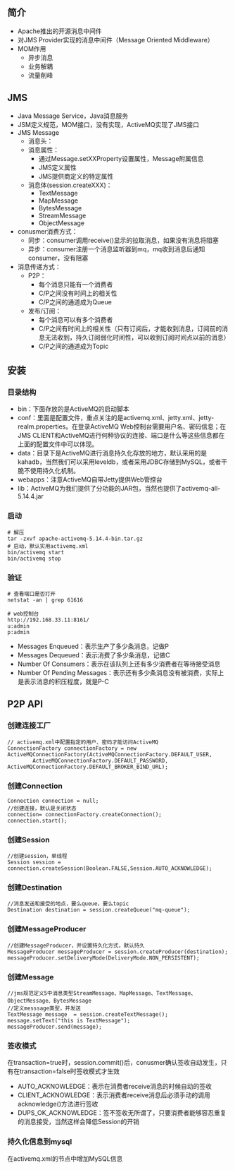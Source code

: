 
## 简介
* Apache推出的开源消息中间件
* 对JMS Provider实现的消息中间件（Message Oriented Middleware）
* MOM作用
	* 异步消息
	* 业务解耦
	* 流量削峰


## JMS
* Java Message Service，Java消息服务
* JSM定义规范，MOM接口，没有实现，ActiveMQ实现了JMS接口
* JMS Message
	* 消息头：
	* 消息属性：
		* 通过Message.setXXProperty设置属性，Message附属信息
		* JMS定义属性
		* JMS提供商定义的特定属性
	* 消息体(session.createXXX)：
		* TextMessage
		* MapMessage
		* BytesMessage
		* StreamMessage
		* ObjectMessage
* conusmer消费方式：
	* 同步：consumer调用receive()显示的拉取消息，如果没有消息将阻塞
	* 异步：consumer注册一个消息监听器到mq，mq收到消息后通知consumer，没有阻塞
* 消息传递方式：
	* P2P：
		* 每个消息只能有一个消费者
		* C/P之间没有时间上的相关性
		* C/P之间的通道成为Queue
	* 发布/订阅：
		* 每个消息可以有多个消费者
		* C/P之间有时间上的相关性（只有订阅后，才能收到消息，订阅前的消息无法收到，持久订阅弱化时间性，可以收到订阅时间点以前的消息）
		* C/P之间的通道成为Topic


## 安装

### 目录结构

* bin：下面存放的是ActiveMQ的启动脚本
* conf：里面是配置文件，重点关注的是activemq.xml、jetty.xml、jetty-realm.properties。在登录ActiveMQ Web控制台需要用户名、密码信息；在JMS CLIENT和ActiveMQ进行何种协议的连接、端口是什么等这些信息都在上面的配置文件中可以体现。
* data：目录下是ActiveMQ进行消息持久化存放的地方，默认采用的是kahadb，当然我们可以采用leveldb，或者采用JDBC存储到MySQL，或者干脆不使用持久化机制。
* webapps：注意ActiveMQ自带Jetty提供Web管控台
* lib：ActiveMQ为我们提供了分功能的JAR包，当然也提供了activemq-all-5.14.4.jar

### 启动
	# 解压
	tar -zxvf apache-activemq-5.14.4-bin.tar.gz 
	# 启动，默认实用activemq.xml
	bin/activemq start
	bin/activemq stop


### 验证
	# 查看端口是否打开
	netstat -an | grep 61616

	# web控制台 
	http://192.168.33.11:8161/
	u:admin
	p:admin

* Messages Enqueued：表示生产了多少条消息，记做P
* Messages Dequeued：表示消费了多少条消息，记做C
* Number Of Consumers：表示在该队列上还有多少消费者在等待接受消息
* Number Of Pending Messages：表示还有多少条消息没有被消费，实际上是表示消息的积压程度，就是P-C

## P2P API
### 创建连接工厂
	// activemq.xml中配置指定的用户、密码才能访问ActiveMQ
	ConnectionFactory connectionFactory = new ActiveMQConnectionFactory(ActiveMQConnectionFactory.DEFAULT_USER,
			ActiveMQConnectionFactory.DEFAULT_PASSWORD, ActiveMQConnectionFactory.DEFAULT_BROKER_BIND_URL);

### 创建Connection

	Connection connection = null;
	//创建连接，默认是关闭状态
	connection= connectionFactory.createConnection();
	connection.start();

### 创建Session
	//创建session，单线程
	Session session = connection.createSession(Boolean.FALSE,Session.AUTO_ACKNOWLEDGE);

### 创建Destination
	//消息发送和接受的地点，要么queue，要么topic
	Destination destination = session.createQueue("mq-queue");

### 创建MessageProducer
	//创建MessageProducer，并设置持久化方式，默认持久
	MessageProducer messageProducer = session.createProducer(destination);
	messageProducer.setDeliveryMode(DeliveryMode.NON_PERSISTENT);

### 创建Message
	//jms规范定义5中消息类型StreamMessage、MapMessage、TextMessage、ObjectMessage、BytesMessage
	//定义messsage类型，并发送
	TextMessage message  = session.createTextMessage();
	message.setText("this is TextMessage");
	messageProducer.send(message);

### 签收模式
在transaction=true时，session.commit()后，conusmer确认签收自动发生，只有在transaction=false时签收模式才生效

* AUTO_ACKNOWLEDGE：表示在消费者receive消息的时候自动的签收
* CLIENT_ACKNOWLEDGE：表示消费者receive消息后必须手动的调用acknowledge()方法进行签收
* DUPS_OK_ACKNOWLEDGE：签不签收无所谓了，只要消费者能够容忍重复的消息接受，当然这样会降低Session的开销

### 持久化信息到mysql
在activemq.xml的<broker>节点中增加MySQL信息